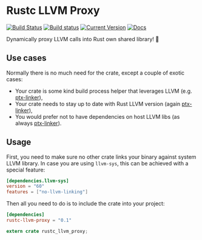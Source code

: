 # Rustc LLVM Proxy

[![Build Status](https://travis-ci.org/denzp/rustc-llvm-proxy.svg?branch=master)](https://travis-ci.org/denzp/rustc-llvm-proxy)
[![Build status](https://ci.appveyor.com/api/projects/status/4oxi872d3nir8ndk/branch/master?svg=true)](https://ci.appveyor.com/project/denzp/rustc-llvm-proxy)
[![Current Version](https://img.shields.io/crates/v/rustc-llvm-proxy.svg)](https://crates.io/crates/rustc-llvm-proxy)
[![Docs](https://docs.rs/rustc-llvm-proxy/badge.svg)](https://docs.rs/rustc-llvm-proxy)

Dynamically proxy LLVM calls into Rust own shared library! 🎉

## Use cases
Normally there is no much need for the crate, except a couple of exotic cases:

* Your crate is some kind build process helper that leverages LLVM (e.g. [ptx-linker](https://github.com/denzp/rust-ptx-linker)),
* Your crate needs to stay up to date with Rust LLVM version (again [ptx-linker](https://github.com/denzp/rust-ptx-linker)),
* You would prefer not to have dependencies on host LLVM libs (as always [ptx-linker](https://github.com/denzp/rust-ptx-linker)).

## Usage
First, you need to make sure no other crate links your binary against system LLVM library.
In case you are using `llvm-sys`, this can be achieved with a special feature:

``` toml
[dependencies.llvm-sys]
version = "60"
features = ["no-llvm-linking"]
```

Then all you need to do is to include the crate into your project:

``` toml
[dependencies]
rustc-llvm-proxy = "0.1"
```

``` rust
extern crate rustc_llvm_proxy;
```
